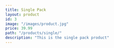 ```yaml
---
title: Single Pack
layout: product
id: 3
image: "/images/product.jpg"
price: 39.99
path: "/products/single/"
description: "This is the single pack product"
---
```


